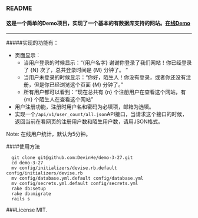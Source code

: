 ### README

#### 这是一个简单的Demo项目，实现了一个基本的有数据库支持的网站。[在线Demo](http://oa.sccsa.org.cn:3000/)

---------------------------
#####实现的功能有：

* 页面显示：
  * 当用户登录的时候显示：“{用户名字} 谢谢你登录了我们网站！你已经登录了 {N} 次了，总共登录时间是 {M} 分钟了。 ”
  * 当用户未登录的时候显示：“你好，陌生人！你没有登录，或者你还没有注册，但是你已经浏览这个页面 {M} 分钟了。”
  * 所有用户都可以看到：“现在总共有 {n} 个注册用户在查看这个网站，有 {m} 个陌生人在查看这个网站”
* 用户注册功能，注册时用户名和密码为必填项，邮箱为选填。
* 实现一个`/api/v1/user_count/all.json`API接口，当请求这个接口的时候，返回当前在看网页的注册用户数和陌生用户数，请用JSON格式。

Note: 在线用户统计，默认为5分钟。

####使用方法
```
  git clone git@github.com:DevinHe/demo-3-27.git
  cd demo-3-27
  mv config/initializers/devise.rb.default config/initializers/devise.rb
  mv config/database.yml.default config/database.yml
  mv config/secrets.yml.default config/secrets.yml
  rake db:setup
  rake db:migrate
  rails s
```
###License
MIT.
